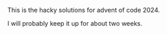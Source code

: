 This is the hacky solutions for advent of code 2024.

I will probably keep it up for about two weeks.

